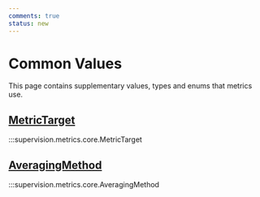 ```yaml
---
comments: true
status: new
---
```


# Common Values

This page contains supplementary values, types and enums that metrics use.

<div class="md-typeset">
    <h2><a href="#supervision.metrics.core.MetricTarget">MetricTarget</a></h2>
</div>

:::supervision.metrics.core.MetricTarget

<div class="md-typeset">
    <h2><a href="#supervision.metrics.core.AveragingMethod">AveragingMethod</a></h2>
</div>

:::supervision.metrics.core.AveragingMethod
